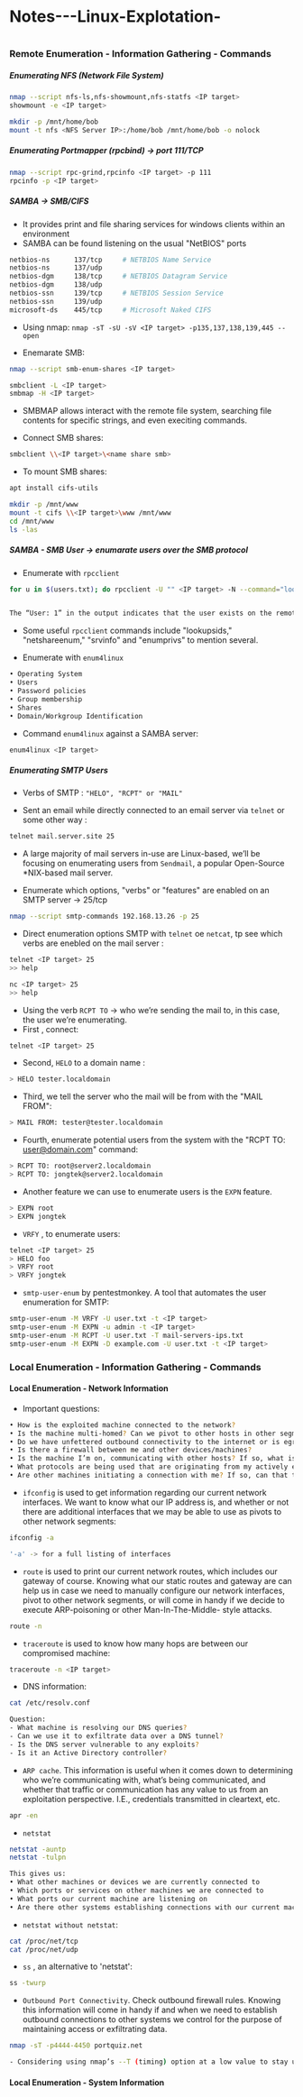 # Notes---Linux-Explotation-

# 

### Remote Enumeration - Information Gathering - Commands

##### Enumerating NFS (Network File System)
```bash
nmap --script nfs-ls,nfs-showmount,nfs-statfs <IP target>
showmount -e <IP target>

mkdir -p /mnt/home/bob
mount -t nfs <NFS Server IP>:/home/bob /mnt/home/bob -o nolock
```

##### Enumerating Portmapper (rpcbind) ->  port 111/TCP
```bash
nmap --script rpc-grind,rpcinfo <IP target> -p 111
rpcinfo -p <IP target>
```

##### SAMBA -> SMB/CIFS 
- It provides print and file sharing services for windows clients within an environment
- SAMBA can be found listening on the usual "NetBIOS" ports
```bash
netbios-ns      137/tcp     # NETBIOS Name Service
netbios-ns      137/udp
netbios-dgm     138/tcp     # NETBIOS Datagram Service
netbios-dgm     138/udp
netbios-ssn     139/tcp     # NETBIOS Session Service
netbios-ssn     139/udp
microsoft-ds    445/tcp     # Microsoft Naked CIFS
```

- Using nmap:
`nmap -sT -sU -sV <IP target> -p135,137,138,139,445 --open`

- Enemarate SMB:
```bash
nmap --script smb-enum-shares <IP target>

smbclient -L <IP target>
smbmap -H <IP target>
```
- SMBMAP allows interact with the remote file system, searching file contents for specific strings, and even execiting commands.

- Connect SMB shares:
```bash
smbclient \\<IP target>\<name share smb>
```
- To mount SMB shares:
```bash
apt install cifs-utils

mkdir -p /mnt/www
mount -t cifs \\<IP target>\www /mnt/www
cd /mnt/www
ls -las
```
##### SAMBA - SMB User -> enumarate users over the SMB protocol
- Enumerate with `rpcclient`
```bash
for u in $(users.txt); do rpcclient -U "" <IP target> -N --command="lookupnames $u"; done | grep "User: 1"


The “User: 1” in the output indicates that the user exists on the remote system.
```
- Some useful `rpcclient` commands include "lookupsids," "netshareenum," "srvinfo" and "enumprivs" to mention several. 

- Enumerate with `enum4linux`
```bash
• Operating System
• Users
• Password policies
• Group membership
• Shares
• Domain/Workgroup Identification
```
- Command `enum4linux` against a SAMBA server:
```bash
enum4linux <IP target>
```
##### Enumerating SMTP Users

- Verbs of SMTP : `"HELO", "RCPT" or "MAIL"`

- Sent an email while directly connected to an email server via `telnet` or some other way :
```bash
telnet mail.server.site 25
```
- A large majority of mail servers in-use are Linux-based, we’ll be focusing on enumerating users from `Sendmail`, a popular Open-Source *NIX-based mail server. 

- Enumerate which options, "verbs" or "features" are enabled on an SMTP server -> 25/tcp
```bash
nmap --script smtp-commands 192.168.13.26 -p 25
```
- Direct enumeration options SMTP with `telnet` oe `netcat`, tp see which verbs are enebled on the mail server :
```bash
telnet <IP target> 25
>> help

nc <IP target> 25
>> help
```
- Using the verb `RCPT TO` -> who we’re sending the mail to, in this case, the user we’re enumerating.
- First , connect:
```bash
telnet <IP target> 25
```
- Second, `HELO` to a domain name :
```bash
> HELO tester.localdomain
```
- Third, we tell the server who the mail will be from with the "MAIL FROM":
```bash
> MAIL FROM: tester@tester.localdomain
```
- Fourth, enumerate potential users from the system with the "RCPT TO: <user@domain.com>" command:
```bash
> RCPT TO: root@server2.localdomain
> RCPT TO: jongtek@server2.localdomain
```
- Another feature we can use to enumerate users is the `EXPN` feature.
```bash
> EXPN root
> EXPN jongtek
```
-  `VRFY` , to enumerate users:
```bash
telnet <IP target> 25
> HELO foo
> VRFY root
> VRFY jongtek
```
- `smtp-user-enum` by pentestmonkey. A tool that automates the user enumeration for SMTP:
```bash
smtp-user-enum -M VRFY -U user.txt -t <IP target>
smtp-user-enum -M EXPN -u admin -t <IP target>
smtp-user-enum -M RCPT -U user.txt -T mail-servers-ips.txt
smtp-user-enum -M EXPN -D example.com -U user.txt -t <IP target>
```

### Local Enumeration - Information Gathering - Commands


#### Local Enumeration - Network Information

- Important questions:
```bash
• How is the exploited machine connected to the network?
• Is the machine multi-homed? Can we pivot to other hosts in other segments?
• Do we have unfettered outbound connectivity to the internet or is egress traffic limited to certain ports or protocols?
• Is there a firewall between me and other devices/machines?
• Is the machine I’m on, communicating with other hosts? If so, what is the purpose or function of the hosts that my current machine is communicating with?
• What protocols are being used that are originating from my actively exploited machine? Are we initiating FTP connections or other connections (SSH, etc.) to other machines?
• Are other machines initiating a connection with me? If so, can that traffic be intercepted or sniffed as cleartext in transit? Is it encrypted?
```
- `ifconfig` is used to get information regarding our current network interfaces. We want to know what our IP address is, and whether or not there are additional interfaces that we may be able to use as pivots to other network segments:
```bash
ifconfig -a

'-a' -> for a full listing of interfaces
```
- `route` is used to print our current network routes, which includes our gateway of course. Knowing what our static routes and gateway are can help us in case we need to manually configure our network interfaces, pivot to other network segments, or will come in handy if we decide to execute ARP-poisoning or other Man-In-The-Middle- style attacks.
```bash
route -n
```
- `traceroute` is used to know how many hops are between our compromised machine:
```bash
traceroute -n <IP target>
```
- DNS information:
```bash
cat /etc/resolv.conf

Question:
- What machine is resolving our DNS queries?
- Can we use it to exfiltrate data over a DNS tunnel?
- Is the DNS server vulnerable to any exploits?
- Is it an Active Directory controller?
```
- `ARP cache`. This information is useful when it comes down to determining who we’re communicating with, what’s being communicated, and whether that traffic or communication has any value to us from an exploitation perspective. I.E., credentials transmitted in cleartext, etc.
```bash
apr -en
```
- `netstat`
```bash
netstat -auntp
netstat -tulpn

This gives us:
• What other machines or devices we are currently connected to
• Which ports or services on other machines we are connected to
• What ports our current machine are listening on
• Are there other systems establishing connections with our current machine
```
- `netstat without netstat`:
```bash
cat /proc/net/tcp
cat /proc/net/udp
```
- `ss` , an alternative to 'netstat':
```bash
ss -twurp
```
- `Outbound Port Connectivity`. Check outbound firewall rules. Knowing this information will come in handy if and when we need to establish outbound connections to other systems we control for the purpose of maintaining access or exfiltrating data.
```bash
nmap -sT -p4444-4450 portquiz.net

- Considering using nmap’s --T (timing) option at a low value to stay under any internal IDS radar.
```
#### Local Enumeration - System Information






















